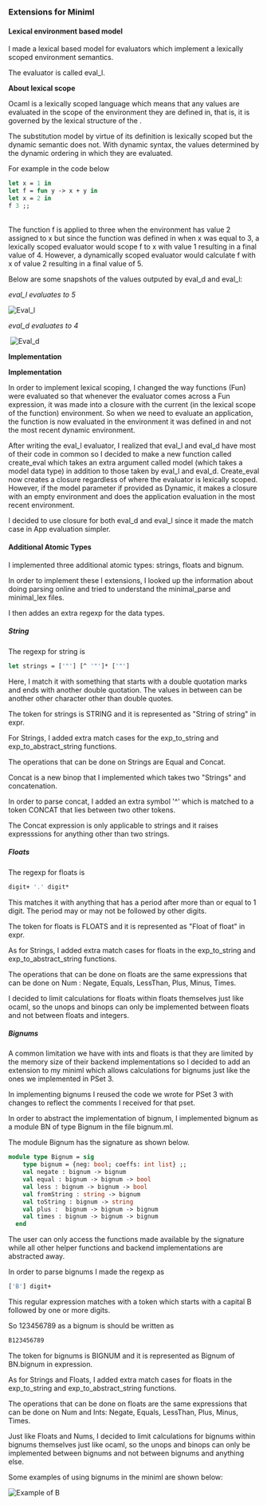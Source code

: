 ### Extensions for Miniml 

#### **Lexical environment based model**

I made a lexical based model for evaluators which implement a lexically scoped environment semantics.

The evaluator is called eval_l.

**About lexical scope**

Ocaml is a lexically scoped language which means that any values are evaluated in the scope of the environment they are defined in, that is, it is governed by the lexical structure of the . 

The substitution model by virtue of its definition is lexically scoped but the dynamic semantic does not. With dynamic syntax, the values determined by the dynamic ordering in which they are evaluated.

For example in the code below

```ocaml
let x = 1 in
let f = fun y -> x + y in
let x = 2 in
f 3 ;;
```

​		
The function f is applied to three when the environment has value 2 assigned to x but since the function was defined in when x was equal to 3, a lexically scoped evaluator would scope f to x with value 1 resulting in a final value of 4. However, a dynamically scoped evaluator would calculate f with x of value 2 resulting in a final value of 5.

Below are some snapshots of the values outputed by eval_d and eval_l:

*eval_l evaluates to 5*


![Eval_l](a.png)
​	

*eval_d evaluates to 4*	

​		![Eval_d](b.png)


**Implementation**			

**Implementation**			

In order to implement lexical scoping, I changed the way functions (Fun) were evaluated so that whenever the evaluator comes across a Fun expression, it was made into a closure with the current (in the lexical scope of the function) environment. So when we need to evaluate an application, the function is now evaluated in the environment it was defined in and not the most recent dynamic environment.

After writing the eval_l evaluator, I realized that eval_l and eval_d have most of their code in common so I decided to make a new function called create_eval which takes an extra argument called model (which takes a model data type) in addition to those taken by eval_l and eval_d. Create_eval now creates a closure regardless of where the evaluator is lexically scoped. However, if the model parameter if provided as Dynamic, it makes a closure with an empty environment and does the application evaluation in the most recent environment.

I decided to use closure for both eval_d and eval_l since it made the match case in App evaluation simpler. 



#### **Additional Atomic Types**	

I implemented three additional atomic types: strings, floats and bignum.

In order to implement these I extensions, I looked up the information about doing parsing online and tried to understand the minimal_parse and minimal_lex files.

I then addes an extra regexp for the data types.

##### **String**

The regexp for string is 

```ocaml
let strings = ['"'] [^ '"']* ['"']
```

Here, I match it with something that starts with a double quotation marks and ends with another double quotation. The values in between can be another other character other than double quotes.

The token for strings is STRING and it is represented as "String of string" in expr.

For Strings, I added extra match cases for the exp_to_string and exp_to_abstract_string functions.



The operations that can be done on Strings are Equal and Concat.

Concat is a new binop that I implemented which takes two "Strings" and concatenation.

In order to  parse concat, I added an extra symbol '^' which is matched to a token CONCAT that lies between two other tokens. 

The Concat expression is only applicable to strings and it raises expresssions for anything other than two strings.



##### **Floats**

The regexp for floats is 

```ocaml
digit+ '.' digit*
```

This matches it with anything that has a period after more than or equal to 1 digit. The period may or may not be followed by other digits.

The token for floats is FLOATS and it is represented as "Float of float" in expr.

As for Strings, I added extra match cases for floats in  the exp_to_string and exp_to_abstract_string functions.



The operations that can be done on floats are the same expressions that can be done on Num : Negate, Equals, LessThan, Plus, Minus, Times.

I decided to limit calculations for floats within floats themselves just like ocaml, so the unops and binops can only be implemented between floats and not between floats and integers.



##### **Bignums**

A common limitation we have with ints and floats is that they are limited by the memory size of their backend implementations so I decided to add an extension to my miniml which allows calculations for bignums just like the ones we implemented in PSet 3. 

In implementing bignums I reused the code we wrote for PSet 3 with changes to reflect the comments I received for that pset.

In order to abstract the implementation of bignum, I implemented bignum as a module BN of type Bignum in the file bignum.ml.

The module Bignum has the signature as shown below.

~~~ocaml
module type Bignum = sig
	type bignum = {neg: bool; coeffs: int list} ;;
    val negate : bignum -> bignum
    val equal : bignum -> bignum -> bool
    val less : bignum -> bignum -> bool
    val fromString : string -> bignum
    val toString : bignum -> string
    val plus :  bignum -> bignum -> bignum
    val times : bignum -> bignum -> bignum
  end
~~~

The user can only access the functions made available by the signature while all other helper functions and backend implementations are abstracted away.



In order to parse bignums I made the regexp as

~~~ocaml
['B'] digit+
~~~

This regular expression matches with a token which starts with a capital B followed by one or more digits.

So 123456789 as a bignum is should be written as 

```ocaml
B123456789 
```

 

The token for bignums is BIGNUM and it is represented as Bignum of BN.bignum in expression.

As for Strings and Floats, I added extra match cases for floats in  the exp_to_string and exp_to_abstract_string functions.



The operations that can be done on floats are the same expressions that can be done on Num  and Ints: Negate, Equals, LessThan, Plus, Minus, Times.

Just like Floats and Nums, I decided to limit calculations for bignums within bignums themselves just like ocaml, so the unops and binops can only be implemented between bignums and not between bignums and anything else.



Some examples of using bignums in the miniml are shown below:

![Example of B](c.png)

